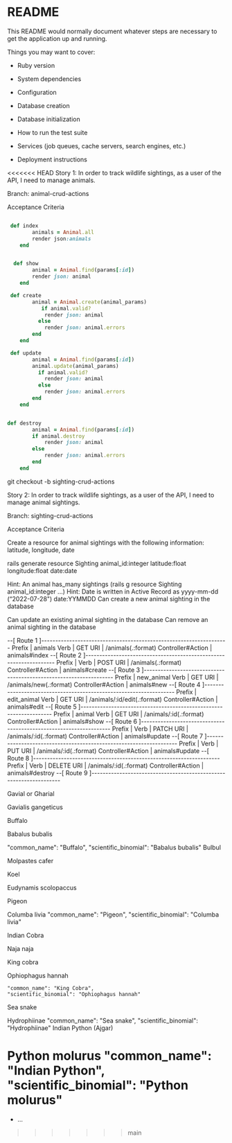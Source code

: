 # README

This README would normally document whatever steps are necessary to get the
application up and running.

Things you may want to cover:

* Ruby version

* System dependencies

* Configuration

* Database creation

* Database initialization

* How to run the test suite

* Services (job queues, cache servers, search engines, etc.)

* Deployment instructions

<<<<<<< HEAD
Story 1: In order to track wildlife sightings, as a user of the API, I need to manage animals.

Branch: animal-crud-actions

Acceptance Criteria

<!-- Create a resource for animal with the following information: common name and scientific binomial  -->
```ruby

 def index
        animals = Animal.all
        render json:animals
    end

```

<!-- Can see the data response of all the animals -->
```ruby

  def show
        animal = Animal.find(params[:id])
        render json: animal
    end

```
<!-- Can create a new animal in the database -->
```ruby
 def create
        animal = Animal.create(animal_params)
           if animal.valid?
            render json: animal
          else
            render json: animal.errors
        end
    end
```
<!-- Can update an existing animal in the database -->
```ruby
 def update
        animal = Animal.find(params[:id])
        animal.update(animal_params)
          if animal.valid?
            render json: animal
          else
            render json: animal.errors
        end
    end

```


<!-- Can remove an animal entry in the database -->

```ruby

def destroy
        animal = Animal.find(params[:id])
        if animal.destroy
            render json: animal
        else 
            render json: animal.errors
        end
    end

```
<!-- End of Story 1 -->


<!-- Start Story 2 -->



git checkout -b sighting-crud-actions


Story 2: In order to track wildlife sightings, as a user of the API, I need to manage animal sightings.

Branch: sighting-crud-actions

Acceptance Criteria

Create a resource for animal sightings with the following information: latitude, longitude, date

<!-- Setup / Create Associations -->


rails generate resource Sighting animal_id:integer latitude:float longitude:float date:date

<!-- class Sighting < ApplicationRecord
    belongs_to :animal
end

class Animal < ApplicationRecord
    has_many :sightings
end -->



Hint: An animal has_many sightings (rails g resource Sighting animal_id:integer ...)
Hint: Date is written in Active Record as yyyy-mm-dd (“2022-07-28")
date:YYMMDD
Can create a new animal sighting in the database

Can update an existing animal sighting in the database
Can remove an animal sighting in the database


































--[ Route 1 ]-------------------------------------------------------------------
Prefix            | animals
Verb              | GET
URI               | /animals(.:format)
Controller#Action | animals#index
--[ Route 2 ]-------------------------------------------------------------------
Prefix            | 
Verb              | POST
URI               | /animals(.:format)
Controller#Action | animals#create
--[ Route 3 ]-------------------------------------------------------------------
Prefix            | new_animal
Verb              | GET
URI               | /animals/new(.:format)
Controller#Action | animals#new
--[ Route 4 ]-------------------------------------------------------------------
Prefix            | edit_animal
Verb              | GET
URI               | /animals/:id/edit(.:format)
Controller#Action | animals#edit
--[ Route 5 ]-------------------------------------------------------------------
Prefix            | animal
Verb              | GET
URI               | /animals/:id(.:format)
Controller#Action | animals#show
--[ Route 6 ]-------------------------------------------------------------------
Prefix            | 
Verb              | PATCH
URI               | /animals/:id(.:format)
Controller#Action | animals#update
--[ Route 7 ]-------------------------------------------------------------------
Prefix            | 
Verb              | PUT
URI               | /animals/:id(.:format)
Controller#Action | animals#update
--[ Route 8 ]-------------------------------------------------------------------
Prefix            | 
Verb              | DELETE
URI               | /animals/:id(.:format)
Controller#Action | animals#destroy
--[ Route 9 ]-------------------------------------------------------------------

<!-- Animals  -->
Gavial or Gharial

Gavialis gangeticus



Buffalo

Babalus bubalis

 "common_name": "Buffalo",
    "scientific_binomial": "Babalus bubalis"
Bulbul

Molpastes cafer

Koel

Eudynamis scolopaccus

Pigeon

Columba livia
 "common_name": "Pigeon",
    "scientific_binomial": "Columba livia"

Indian Cobra

Naja naja

King cobra

Ophiophagus hannah

    "common_name": "King Cobra",
    "scientific_binomial": "Ophiophagus hannah"
Sea snake

Hydrophiinae
    "common_name": "Sea snake",
    "scientific_binomial": "Hydrophiinae"
Indian Python (Ajgar)

Python molurus
 "common_name": "Indian Python",
    "scientific_binomial": "Python molurus"
=======
* ...
>>>>>>> main

